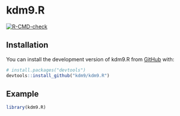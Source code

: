 
# kdm9.R

<!-- badges: start -->
  [![R-CMD-check](https://github.com/kdm9/kdm9.R/actions/workflows/R-CMD-check.yaml/badge.svg)](https://github.com/kdm9/kdm9.R/actions/workflows/R-CMD-check.yaml)
<!-- badges: end -->


## Installation

You can install the development version of kdm9.R from [GitHub](https://github.com/) with:

``` r
# install.packages("devtools")
devtools::install_github("kdm9/kdm9.R")
```

## Example


``` r
library(kdm9.R)
```

